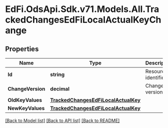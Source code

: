 # EdFi.OdsApi.Sdk.v71.Models.All.TrackedChangesEdFiLocalActualKeyChange

## Properties

Name | Type | Description | Notes
------------ | ------------- | ------------- | -------------
**Id** | **string** | Resource identifier | [optional] 
**ChangeVersion** | **decimal** | Change version | [optional] 
**OldKeyValues** | [**TrackedChangesEdFiLocalActualKey**](TrackedChangesEdFiLocalActualKey.md) |  | [optional] 
**NewKeyValues** | [**TrackedChangesEdFiLocalActualKey**](TrackedChangesEdFiLocalActualKey.md) |  | [optional] 

[[Back to Model list]](../README.md#documentation-for-models) [[Back to API list]](../README.md#documentation-for-api-endpoints) [[Back to README]](../README.md)

